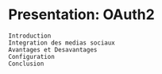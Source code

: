 # Presentation: OAuth2
    Introduction
    Integration des medias sociaux
    Avantages et Desavantages
    Configuration
    Conclusion
